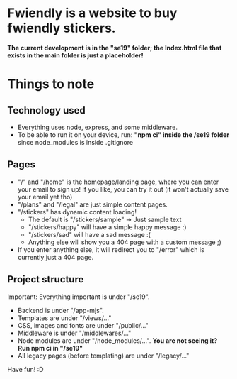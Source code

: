 
# Fwiendly is a website to buy fwiendly stickers.
**The current development is in the "se19" folder; the Index.html file that exists in the main folder is just a placeholder!**

# Things to note

## Technology used

- Everything uses node, express, and some middleware.
- To be able to run it on your device, run: **"npm ci" inside the /se19 folder** since node_modules is inside .gitignore

## Pages
- "/" and "/home" is the homepage/landing page, where you can enter your email to sign up! If you like, you can try it out (it won't actually save your email yet tho)
- "/plans" and "/legal" are just simple content pages.
- "/stickers" has dynamic content loading!
  - The default is "/stickers/sample" -> Just sample text
  - "/stickers/happy" will have a simple happy message :)
  - "/stickers/sad" will have a sad message :(
  - Anything else will show you a 404 page with a custom message ;)
- If you enter anything else, it will redirect you to "/error" which is currently just a 404 page.

## Project structure
Important: Everything important is under "/se19".

- Backend is under "/app-mjs".
- Templates are under "/views/..."
- CSS, images and fonts are under "/public/..."
- Middleware is under "/middlewares/..."
- Node modules are under "/node_modules/...". **You are not seeing it? Run npm ci in "/se19"**
- All legacy pages (before templating) are under "/legacy/..."

Have fun! :D
